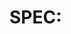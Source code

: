 # SPEC: <Title>
Author: @your-handle
Status: Draft → In Design → Ready for Dev
Issue(s): #<links>

## Problem & Goals
- Problem statement
- Success metrics (e.g., +10% weekly retention, +15% CSV upload success)

## Users & Use Cases
- Primary persona(s)
- User stories (Given/When/Then)

## Scope
- In scope
- Out of scope

## UX
- Wireframes / Figma link
- States: loading/empty/error/edge cases
- A11y: keyboard flow, ARIA, color contrast

## Technical Notes
- Data needed (prices/news), API constraints, rate limits
- Security/privacy considerations (no secrets in client; PII handling)
- Perf budgets (route JS ≤ 170kb gzip; LCP p75 < 2.5s)

## Acceptance Criteria
- [ ] Criterion 1
- [ ] Criterion 2

## Rollout & Telemetry
- Feature flag keys
- Event schema / dashboards
